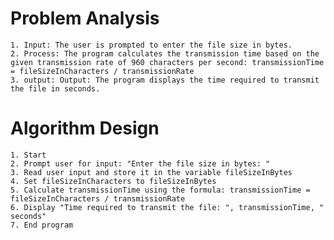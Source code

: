 # Problem Analysis
    1. Input: The user is prompted to enter the file size in bytes.
    2. Process: The program calculates the transmission time based on the given transmission rate of 960 characters per second: transmissionTime = fileSizeInCharacters / transmissionRate
    3. output: Output: The program displays the time required to transmit the file in seconds.

# Algorithm Design 
    1. Start
    2. Prompt user for input: "Enter the file size in bytes: " 
    3. Read user input and store it in the variable fileSizeInBytes
    4. Set fileSizeInCharacters to fileSizeInBytes
    5. Calculate transmissionTime using the formula: transmissionTime = fileSizeInCharacters / transmissionRate
    6. Display "Time required to transmit the file: ", transmissionTime, " seconds"
    7. End program
